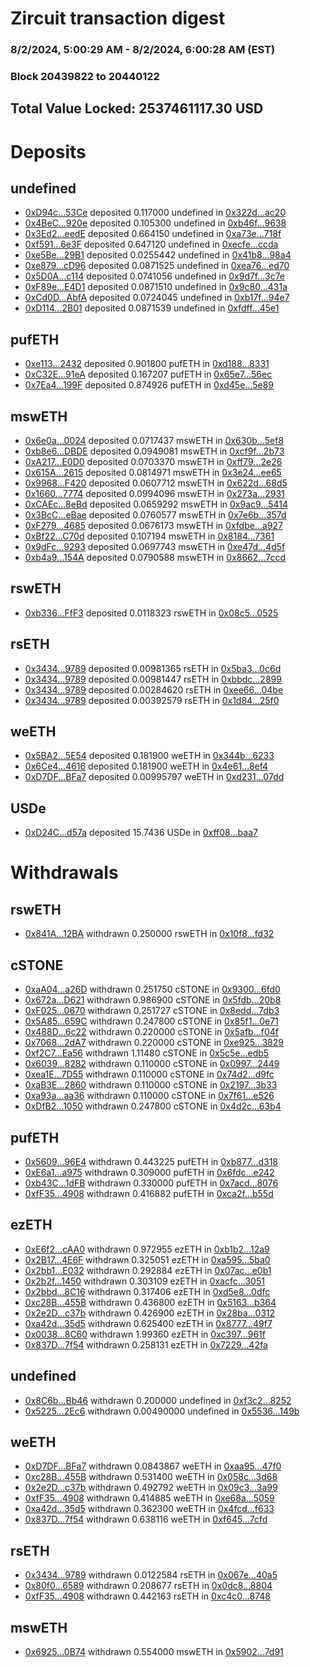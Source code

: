 # Zircuit transaction digest
### 8/2/2024, 5:00:29 AM - 8/2/2024, 6:00:28 AM (EST)
### Block 20439822 to 20440122

## Total Value Locked: 2537461117.30 USD

# Deposits
## undefined
- [0xD94c...53Ce](https://etherscan.io/address/0xD94ce523C22472b723444AaAb2B8209A9d6D53Ce) deposited 0.117000 undefined in [0x322d...ac20](https://etherscan.io/tx/0xD94ce523C22472b723444AaAb2B8209A9d6D53Ce)
- [0x4BeC...920e](https://etherscan.io/address/0x4BeC43ea2b922F090817b8a7Bb7275Ffc88c920e) deposited 0.105300 undefined in [0xb46f...9638](https://etherscan.io/tx/0x4BeC43ea2b922F090817b8a7Bb7275Ffc88c920e)
- [0x3Ed2...eedE](https://etherscan.io/address/0x3Ed2ebB0a08CF8baB2026d48f0E7107Ba707eedE) deposited 0.664150 undefined in [0xa73e...718f](https://etherscan.io/tx/0x3Ed2ebB0a08CF8baB2026d48f0E7107Ba707eedE)
- [0xf591...6e3F](https://etherscan.io/address/0xf591B5f4A64122A1644F5d372Bb1D66DbabF6e3F) deposited 0.647120 undefined in [0xecfe...ccda](https://etherscan.io/tx/0xf591B5f4A64122A1644F5d372Bb1D66DbabF6e3F)
- [0xe5Be...29B1](https://etherscan.io/address/0xe5Be61963A53e846156F3E38A7Ac16C3Ed5929B1) deposited 0.0255442 undefined in [0x41b8...98a4](https://etherscan.io/tx/0xe5Be61963A53e846156F3E38A7Ac16C3Ed5929B1)
- [0xe879...cD96](https://etherscan.io/address/0xe8796270131B26972a2Ee2a810becE88767AcD96) deposited 0.0871525 undefined in [0xea76...ed70](https://etherscan.io/tx/0xe8796270131B26972a2Ee2a810becE88767AcD96)
- [0x5D0A...c114](https://etherscan.io/address/0x5D0A041A7170C60E638Adc80d2ddefe6d9bAc114) deposited 0.0741056 undefined in [0x9d7f...3c7e](https://etherscan.io/tx/0x5D0A041A7170C60E638Adc80d2ddefe6d9bAc114)
- [0xF89e...E4D1](https://etherscan.io/address/0xF89ed890D11Ae4dba7670608AB961096bb5BE4D1) deposited 0.0871510 undefined in [0x9c80...431a](https://etherscan.io/tx/0xF89ed890D11Ae4dba7670608AB961096bb5BE4D1)
- [0xCd0D...AbfA](https://etherscan.io/address/0xCd0D6370c4dCA8dab9aa1cD9FD7DB2a6139bAbfA) deposited 0.0724045 undefined in [0xb17f...94e7](https://etherscan.io/tx/0xCd0D6370c4dCA8dab9aa1cD9FD7DB2a6139bAbfA)
- [0xD114...2B01](https://etherscan.io/address/0xD11411A8A075ea792B7860C16498B119609e2B01) deposited 0.0871539 undefined in [0xfdff...45e1](https://etherscan.io/tx/0xD11411A8A075ea792B7860C16498B119609e2B01)
## pufETH
- [0xe113...2432](https://etherscan.io/address/0xe11394F5F5BD7244e73A253B2081Ba5BAA7d2432) deposited 0.901800 pufETH in [0xd188...8331](https://etherscan.io/tx/0xe11394F5F5BD7244e73A253B2081Ba5BAA7d2432)
- [0xC32E...91eA](https://etherscan.io/address/0xC32E01b7041F7d3c45569d23998a1556c97491eA) deposited 0.167207 pufETH in [0x65e7...56ec](https://etherscan.io/tx/0xC32E01b7041F7d3c45569d23998a1556c97491eA)
- [0x7Ea4...199F](https://etherscan.io/address/0x7Ea4d19E100e3931C0fDC24fF460e1C90751199F) deposited 0.874926 pufETH in [0xd45e...5e89](https://etherscan.io/tx/0x7Ea4d19E100e3931C0fDC24fF460e1C90751199F)
## mswETH
- [0x6e0a...0024](https://etherscan.io/address/0x6e0a464E9098cd692D35d8c0BA11344709fc0024) deposited 0.0717437 mswETH in [0x630b...5ef8](https://etherscan.io/tx/0x6e0a464E9098cd692D35d8c0BA11344709fc0024)
- [0xb8e6...DBDE](https://etherscan.io/address/0xb8e6Eb6cFC3CE5EdFa06C065965E9bcF5233DBDE) deposited 0.0949081 mswETH in [0xcf9f...2b73](https://etherscan.io/tx/0xb8e6Eb6cFC3CE5EdFa06C065965E9bcF5233DBDE)
- [0xA217...E0D0](https://etherscan.io/address/0xA217e4bE3e4203012927275d1D907f898535E0D0) deposited 0.0703370 mswETH in [0xff79...2e26](https://etherscan.io/tx/0xA217e4bE3e4203012927275d1D907f898535E0D0)
- [0x615A...2615](https://etherscan.io/address/0x615A0516581D6a2A8C6277aFF332AF6f19262615) deposited 0.0814971 mswETH in [0x3e24...ee65](https://etherscan.io/tx/0x615A0516581D6a2A8C6277aFF332AF6f19262615)
- [0x9968...F420](https://etherscan.io/address/0x996861DC758F339D88B8566222e7BA8a6D8aF420) deposited 0.0607712 mswETH in [0x622d...68d5](https://etherscan.io/tx/0x996861DC758F339D88B8566222e7BA8a6D8aF420)
- [0x1660...7774](https://etherscan.io/address/0x1660f2120593268ae48F44849c50193C95957774) deposited 0.0994096 mswETH in [0x273a...2931](https://etherscan.io/tx/0x1660f2120593268ae48F44849c50193C95957774)
- [0xCAEc...8eBd](https://etherscan.io/address/0xCAEcEF247A7B5e08B16F4EF64cB0c0FA16f78eBd) deposited 0.0659292 mswETH in [0x9ac9...5414](https://etherscan.io/tx/0xCAEcEF247A7B5e08B16F4EF64cB0c0FA16f78eBd)
- [0x3BcC...eBae](https://etherscan.io/address/0x3BcC1C3CeDC9EB8A80a5477c3b3c4b267849eBae) deposited 0.0760577 mswETH in [0x7e6b...357d](https://etherscan.io/tx/0x3BcC1C3CeDC9EB8A80a5477c3b3c4b267849eBae)
- [0xF279...4685](https://etherscan.io/address/0xF27955f6B716AEd876C8410205F9fCeE56fE4685) deposited 0.0676173 mswETH in [0xfdbe...a927](https://etherscan.io/tx/0xF27955f6B716AEd876C8410205F9fCeE56fE4685)
- [0xBf22...C70d](https://etherscan.io/address/0xBf222317E1Db2e63E8Be3812dAc60eab51F3C70d) deposited 0.107194 mswETH in [0x8184...7361](https://etherscan.io/tx/0xBf222317E1Db2e63E8Be3812dAc60eab51F3C70d)
- [0x9dFc...9293](https://etherscan.io/address/0x9dFc729c8EeC8a697Ce70fE894063f5b8B7A9293) deposited 0.0697743 mswETH in [0xe47d...4d5f](https://etherscan.io/tx/0x9dFc729c8EeC8a697Ce70fE894063f5b8B7A9293)
- [0xb4a9...154A](https://etherscan.io/address/0xb4a9E59bd3c30817c41c1510C9420Fd300fF154A) deposited 0.0790588 mswETH in [0x8662...7ccd](https://etherscan.io/tx/0xb4a9E59bd3c30817c41c1510C9420Fd300fF154A)
## rswETH
- [0xb336...FfF3](https://etherscan.io/address/0xb33610e1561848D951e6b3D7Ec92C7D906cfFfF3) deposited 0.0118323 rswETH in [0x08c5...0525](https://etherscan.io/tx/0xb33610e1561848D951e6b3D7Ec92C7D906cfFfF3)
## rsETH
- [0x3434...9789](https://etherscan.io/address/0x34349c5569e7B846c3558961552D2202760A9789) deposited 0.00981365 rsETH in [0x5ba3...0c6d](https://etherscan.io/tx/0x34349c5569e7B846c3558961552D2202760A9789)
- [0x3434...9789](https://etherscan.io/address/0x34349c5569e7B846c3558961552D2202760A9789) deposited 0.00981447 rsETH in [0xbbdc...2899](https://etherscan.io/tx/0x34349c5569e7B846c3558961552D2202760A9789)
- [0x3434...9789](https://etherscan.io/address/0x34349c5569e7B846c3558961552D2202760A9789) deposited 0.00284620 rsETH in [0xee66...04be](https://etherscan.io/tx/0x34349c5569e7B846c3558961552D2202760A9789)
- [0x3434...9789](https://etherscan.io/address/0x34349c5569e7B846c3558961552D2202760A9789) deposited 0.00392579 rsETH in [0x1d84...25f0](https://etherscan.io/tx/0x34349c5569e7B846c3558961552D2202760A9789)
## weETH
- [0x5BA2...5E54](https://etherscan.io/address/0x5BA290765aAA1e636B40647eA5B31e30fC2e5E54) deposited 0.181900 weETH in [0x344b...6233](https://etherscan.io/tx/0x5BA290765aAA1e636B40647eA5B31e30fC2e5E54)
- [0x6Ce4...4616](https://etherscan.io/address/0x6Ce4FD009E84286147be214Bf2b2688738A94616) deposited 0.181900 weETH in [0x4e61...8ef4](https://etherscan.io/tx/0x6Ce4FD009E84286147be214Bf2b2688738A94616)
- [0xD7DF...BFa7](https://etherscan.io/address/0xD7DF7E085214743530afF339aFC420c7c720BFa7) deposited 0.00995797 weETH in [0xd231...07dd](https://etherscan.io/tx/0xD7DF7E085214743530afF339aFC420c7c720BFa7)
## USDe
- [0xD24C...d57a](https://etherscan.io/address/0xD24Cfe2d0fa81369ca6291c28ac5426e16B6d57a) deposited 15.7436 USDe in [0xff08...baa7](https://etherscan.io/tx/0xD24Cfe2d0fa81369ca6291c28ac5426e16B6d57a)
# Withdrawals
## rswETH
- [0x841A...12BA](https://etherscan.io/address/0x841AD0AbAb2D33520ca236A2F5D8b038adDc12BA) withdrawn 0.250000 rswETH in [0x10f8...fd32](https://etherscan.io/tx/0x841AD0AbAb2D33520ca236A2F5D8b038adDc12BA)
## cSTONE
- [0xaA04...a26D](https://etherscan.io/address/0xaA048B30a5a8Bf426521B93B0ac92aB911dCa26D) withdrawn 0.251750 cSTONE in [0x9300...6fd0](https://etherscan.io/tx/0xaA048B30a5a8Bf426521B93B0ac92aB911dCa26D)
- [0x672a...D621](https://etherscan.io/address/0x672a3e43ede4F4b9432a81DF1B6580a67470D621) withdrawn 0.986900 cSTONE in [0x5fdb...20b8](https://etherscan.io/tx/0x672a3e43ede4F4b9432a81DF1B6580a67470D621)
- [0xF025...0670](https://etherscan.io/address/0xF025FA869249288889e3ca6fEdB7E4472e820670) withdrawn 0.251727 cSTONE in [0x8edd...7db3](https://etherscan.io/tx/0xF025FA869249288889e3ca6fEdB7E4472e820670)
- [0x5A85...659C](https://etherscan.io/address/0x5A85FA7e5738BaEA6B330247c43A2B2e3b93659C) withdrawn 0.247800 cSTONE in [0x85f1...0e71](https://etherscan.io/tx/0x5A85FA7e5738BaEA6B330247c43A2B2e3b93659C)
- [0x488D...6c22](https://etherscan.io/address/0x488D4CAE745cF975EcaE86813AB3B77CF3636c22) withdrawn 0.220000 cSTONE in [0x5afb...f04f](https://etherscan.io/tx/0x488D4CAE745cF975EcaE86813AB3B77CF3636c22)
- [0x7068...2dA7](https://etherscan.io/address/0x7068625b097aBdC82aDc34421F3194d89A662dA7) withdrawn 0.220000 cSTONE in [0xe925...3829](https://etherscan.io/tx/0x7068625b097aBdC82aDc34421F3194d89A662dA7)
- [0xf2C7...Ea56](https://etherscan.io/address/0xf2C7540e22EC82010DD8c8D3C5F06f76b387Ea56) withdrawn 1.11480 cSTONE in [0x5c5e...edb5](https://etherscan.io/tx/0xf2C7540e22EC82010DD8c8D3C5F06f76b387Ea56)
- [0x6039...8282](https://etherscan.io/address/0x603962beE80678f6C5b0CbE33705Ec40512F8282) withdrawn 0.110000 cSTONE in [0x0997...2449](https://etherscan.io/tx/0x603962beE80678f6C5b0CbE33705Ec40512F8282)
- [0xea1E...7D55](https://etherscan.io/address/0xea1E41414ACd44aE0FB16F5BD15955479A0C7D55) withdrawn 0.110000 cSTONE in [0x74d2...d9fc](https://etherscan.io/tx/0xea1E41414ACd44aE0FB16F5BD15955479A0C7D55)
- [0xaB3E...2860](https://etherscan.io/address/0xaB3E854Be1dF6E13cB5ceBadD372a57Ba4742860) withdrawn 0.110000 cSTONE in [0x2197...3b33](https://etherscan.io/tx/0xaB3E854Be1dF6E13cB5ceBadD372a57Ba4742860)
- [0xa93a...aa36](https://etherscan.io/address/0xa93a39F8415CF752363b589ab18aEEadC46caa36) withdrawn 0.110000 cSTONE in [0x7f61...e526](https://etherscan.io/tx/0xa93a39F8415CF752363b589ab18aEEadC46caa36)
- [0xDfB2...1050](https://etherscan.io/address/0xDfB2c6Ca7387d8f484b9BFd7C5540BA9A92e1050) withdrawn 0.247800 cSTONE in [0x4d2c...63b4](https://etherscan.io/tx/0xDfB2c6Ca7387d8f484b9BFd7C5540BA9A92e1050)
## pufETH
- [0x5609...96E4](https://etherscan.io/address/0x56098875C20342814E68Cfae8043911ea44196E4) withdrawn 0.443225 pufETH in [0xb877...d318](https://etherscan.io/tx/0x56098875C20342814E68Cfae8043911ea44196E4)
- [0xE6a1...a975](https://etherscan.io/address/0xE6a1Dcc16922c49E49abb94D393D8974EBeca975) withdrawn 0.309000 pufETH in [0x6fdc...e242](https://etherscan.io/tx/0xE6a1Dcc16922c49E49abb94D393D8974EBeca975)
- [0xb43C...1dFB](https://etherscan.io/address/0xb43CdA0b90Dd3b8469376CE34Fc8BfA5FB731dFB) withdrawn 0.330000 pufETH in [0x7acd...8076](https://etherscan.io/tx/0xb43CdA0b90Dd3b8469376CE34Fc8BfA5FB731dFB)
- [0xfF35...4908](https://etherscan.io/address/0xfF357E4992fCCDB5a54B9CCc9D9A3f73E57c4908) withdrawn 0.416882 pufETH in [0xca2f...b55d](https://etherscan.io/tx/0xfF357E4992fCCDB5a54B9CCc9D9A3f73E57c4908)
## ezETH
- [0xE6f2...cAA0](https://etherscan.io/address/0xE6f20d3DA7ac9758425365b590d194AD3885cAA0) withdrawn 0.972955 ezETH in [0xb1b2...12a9](https://etherscan.io/tx/0xE6f20d3DA7ac9758425365b590d194AD3885cAA0)
- [0x2B17...4E6F](https://etherscan.io/address/0x2B17Ed6c2758eB30C97633Da8EE247E00FA04E6F) withdrawn 0.325051 ezETH in [0xa595...5ba0](https://etherscan.io/tx/0x2B17Ed6c2758eB30C97633Da8EE247E00FA04E6F)
- [0x2bb1...E032](https://etherscan.io/address/0x2bb1E6FD8b585d2E59d6Ba6929dDF8805833E032) withdrawn 0.292884 ezETH in [0x07ac...e0b1](https://etherscan.io/tx/0x2bb1E6FD8b585d2E59d6Ba6929dDF8805833E032)
- [0x2b2f...1450](https://etherscan.io/address/0x2b2ff1fA2BF7723976546794f885e05b9E6d1450) withdrawn 0.303109 ezETH in [0xacfc...3051](https://etherscan.io/tx/0x2b2ff1fA2BF7723976546794f885e05b9E6d1450)
- [0x2bbd...8C16](https://etherscan.io/address/0x2bbdB14317487AAe6D79f0C1cE00ecF59E128C16) withdrawn 0.317406 ezETH in [0xd5e8...0dfc](https://etherscan.io/tx/0x2bbdB14317487AAe6D79f0C1cE00ecF59E128C16)
- [0xc28B...455B](https://etherscan.io/address/0xc28B597d5A41a185b54df9DcCc6E67E16b4f455B) withdrawn 0.436800 ezETH in [0x5163...b364](https://etherscan.io/tx/0xc28B597d5A41a185b54df9DcCc6E67E16b4f455B)
- [0x2e2D...c37b](https://etherscan.io/address/0x2e2D43f416C5b39EBdb6481C9A4768d79978c37b) withdrawn 0.426900 ezETH in [0x28ba...0312](https://etherscan.io/tx/0x2e2D43f416C5b39EBdb6481C9A4768d79978c37b)
- [0xa42d...35d5](https://etherscan.io/address/0xa42d2f61b1E0b6bCb34a2219a915c6c2883935d5) withdrawn 0.625400 ezETH in [0x8777...49f7](https://etherscan.io/tx/0xa42d2f61b1E0b6bCb34a2219a915c6c2883935d5)
- [0x0038...8C60](https://etherscan.io/address/0x003814A176D587C13c8efE04cBD7790418388C60) withdrawn 1.99360 ezETH in [0xc397...961f](https://etherscan.io/tx/0x003814A176D587C13c8efE04cBD7790418388C60)
- [0x837D...7f54](https://etherscan.io/address/0x837D5F1C1f8A50e5d64b5FEb995386AaD2BE7f54) withdrawn 0.258131 ezETH in [0x7229...42fa](https://etherscan.io/tx/0x837D5F1C1f8A50e5d64b5FEb995386AaD2BE7f54)
## undefined
- [0x8C6b...Bb46](https://etherscan.io/address/0x8C6b00198c764525c770488b31b2cAA3d3bBBb46) withdrawn 0.200000 undefined in [0xf3c2...8252](https://etherscan.io/tx/0x8C6b00198c764525c770488b31b2cAA3d3bBBb46)
- [0x5225...2Ec6](https://etherscan.io/address/0x52256c5d1F89091d78eaFE2c35d5C6A38a032Ec6) withdrawn 0.00490000 undefined in [0x5536...149b](https://etherscan.io/tx/0x52256c5d1F89091d78eaFE2c35d5C6A38a032Ec6)
## weETH
- [0xD7DF...BFa7](https://etherscan.io/address/0xD7DF7E085214743530afF339aFC420c7c720BFa7) withdrawn 0.0843867 weETH in [0xaa95...47f0](https://etherscan.io/tx/0xD7DF7E085214743530afF339aFC420c7c720BFa7)
- [0xc28B...455B](https://etherscan.io/address/0xc28B597d5A41a185b54df9DcCc6E67E16b4f455B) withdrawn 0.531400 weETH in [0x058c...3d68](https://etherscan.io/tx/0xc28B597d5A41a185b54df9DcCc6E67E16b4f455B)
- [0x2e2D...c37b](https://etherscan.io/address/0x2e2D43f416C5b39EBdb6481C9A4768d79978c37b) withdrawn 0.492792 weETH in [0x09c3...3a99](https://etherscan.io/tx/0x2e2D43f416C5b39EBdb6481C9A4768d79978c37b)
- [0xfF35...4908](https://etherscan.io/address/0xfF357E4992fCCDB5a54B9CCc9D9A3f73E57c4908) withdrawn 0.414885 weETH in [0xe68a...5059](https://etherscan.io/tx/0xfF357E4992fCCDB5a54B9CCc9D9A3f73E57c4908)
- [0xa42d...35d5](https://etherscan.io/address/0xa42d2f61b1E0b6bCb34a2219a915c6c2883935d5) withdrawn 0.362300 weETH in [0x4fcd...f633](https://etherscan.io/tx/0xa42d2f61b1E0b6bCb34a2219a915c6c2883935d5)
- [0x837D...7f54](https://etherscan.io/address/0x837D5F1C1f8A50e5d64b5FEb995386AaD2BE7f54) withdrawn 0.638116 weETH in [0xf645...7cfd](https://etherscan.io/tx/0x837D5F1C1f8A50e5d64b5FEb995386AaD2BE7f54)
## rsETH
- [0x3434...9789](https://etherscan.io/address/0x34349c5569e7B846c3558961552D2202760A9789) withdrawn 0.0122584 rsETH in [0x067e...40a5](https://etherscan.io/tx/0x34349c5569e7B846c3558961552D2202760A9789)
- [0x80f0...6589](https://etherscan.io/address/0x80f0A9403E6687d9acbe63d8e585eC2D7f9c6589) withdrawn 0.208677 rsETH in [0x0dc8...8804](https://etherscan.io/tx/0x80f0A9403E6687d9acbe63d8e585eC2D7f9c6589)
- [0xfF35...4908](https://etherscan.io/address/0xfF357E4992fCCDB5a54B9CCc9D9A3f73E57c4908) withdrawn 0.442163 rsETH in [0xc4c0...8748](https://etherscan.io/tx/0xfF357E4992fCCDB5a54B9CCc9D9A3f73E57c4908)
## mswETH
- [0x6925...0B74](https://etherscan.io/address/0x692554b8b71334a9CEd895E92060f6442A340B74) withdrawn 0.554000 mswETH in [0x5902...7d91](https://etherscan.io/tx/0x692554b8b71334a9CEd895E92060f6442A340B74)
